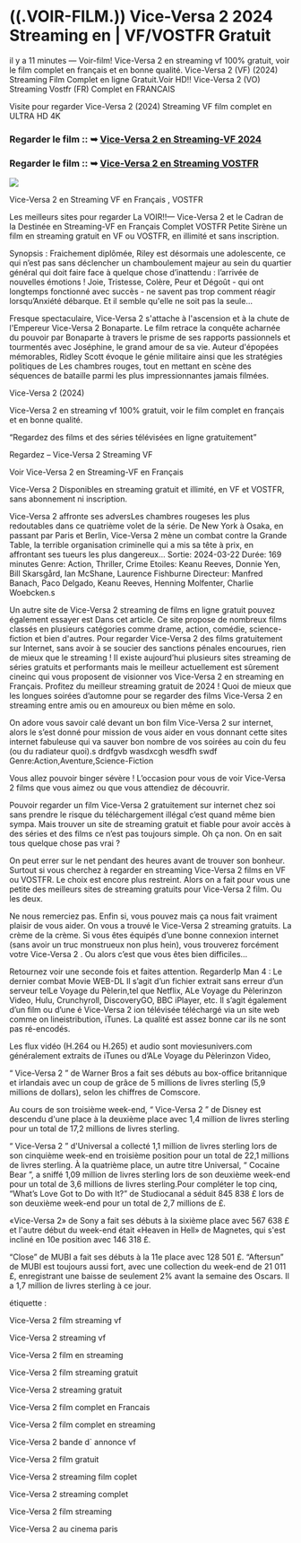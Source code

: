 # ((.VOIR-FILM.)) Vice-Versa 2 2024 Streaming en | VF/VOSTFR Gratuit

il y a 11 minutes — Voir-film! Vice-Versa 2 en streaming vf 100% gratuit, voir le film complet en français et en bonne qualité. Vice-Versa 2 (VF) (2024) Streaming Film Complet en ligne Gratuit.Voir HD!! Vice-Versa 2 (VO) Streaming Vostfr (FR) Complet en FRANCAIS

Visite pour regarder Vice-Versa 2 (2024) Streaming VF film complet en ULTRA HD 4K

### Regarder le film :: ➥ [Vice-Versa 2 en Streaming-VF 2024](https://t.co/4XK0M9k3xT)

### Regarder le film :: ➥ [Vice-Versa 2 en Streaming VOSTFR](https://t.co/4XK0M9k3xT)

<p dir="auto"><a href="https://t.co/4XK0M9k3xT" title="PLAY NOW" rel="nofollow"><img src="https://i.imgur.com/jhNGoEt.gif" style="max-width: 100%;"></a></p>

Vice-Versa 2 en Streaming VF en Français , VOSTFR

Les meilleurs sites pour regarder La VOIR!!— Vice-Versa 2 et le Cadran de la Destinée en Streaming-VF en Français Complet VOSTFR Petite Sirène un film en streaming gratuit en VF ou VOSTFR, en illimité et sans inscription.

Synopsis : Fraichement diplômée, Riley est désormais une adolescente, ce qui n’est pas sans déclencher un chamboulement majeur au sein du quartier général qui doit faire face à quelque chose d’inattendu : l’arrivée de nouvelles émotions ! Joie, Tristesse, Colère, Peur et Dégoût - qui ont longtemps fonctionné avec succès - ne savent pas trop comment réagir lorsqu’Anxiété débarque. Et il semble qu'elle ne soit pas la seule...

Fresque spectaculaire, Vice-Versa 2 s'attache à l'ascension et à la chute de l'Empereur Vice-Versa 2 Bonaparte. Le film retrace la conquête acharnée du pouvoir par Bonaparte à travers le prisme de ses rapports passionnels et tourmentés avec Joséphine, le grand amour de sa vie. Auteur d'épopées mémorables, Ridley Scott évoque le génie militaire ainsi que les stratégies politiques de Les chambres rouges, tout en mettant en scène des séquences de bataille parmi les plus impressionnantes jamais filmées.

Vice-Versa 2 (2024)

Vice-Versa 2 en streaming vf 100% gratuit, voir le film complet en français et en bonne qualité.

“Regardez des films et des séries télévisées en ligne gratuitement”

Regardez – Vice-Versa 2 Streaming VF

Voir Vice-Versa 2 en Streaming-VF en Français

Vice-Versa 2 Disponibles en streaming gratuit et illimité, en VF et VOSTFR, sans abonnement ni inscription.

Vice-Versa 2 affronte ses adversLes chambres rougeses les plus redoutables dans ce quatrième volet de la série. De New York à Osaka, en passant par Paris et Berlin, Vice-Versa 2 mène un combat contre la Grande Table, la terrible organisation criminelle qui a mis sa tête à prix, en affrontant ses tueurs les plus dangereux... Sortie: 2024-03-22 Durée: 169 minutes Genre: Action, Thriller, Crime Etoiles: Keanu Reeves, Donnie Yen, Bill Skarsgård, Ian McShane, Laurence Fishburne Directeur: Manfred Banach, Paco Delgado, Keanu Reeves, Henning Molfenter, Charlie Woebcken.s

Un autre site de Vice-Versa 2 streaming de films en ligne gratuit pouvez également essayer est Dans cet article. Ce site propose de nombreux films classés en plusieurs catégories comme drame, action, comédie, science-fiction et bien d'autres. Pour regarder Vice-Versa 2 des films gratuitement sur Internet, sans avoir à se soucier des sanctions pénales encourues, rien de mieux que le streaming ! Il existe aujourd’hui plusieurs sites streaming de séries gratuits et performants mais le meilleur actuellement est sûrement cineinc qui vous proposent de visionner vos Vice-Versa 2 en streaming en Français. Profitez du meilleur streaming gratuit de 2024 ! Quoi de mieux que les longues soirées d’automne pour se regarder des films Vice-Versa 2 en streaming entre amis ou en amoureux ou bien même en solo.

On adore vous savoir calé devant un bon film Vice-Versa 2 sur internet, alors le s’est donné pour mission de vous aider en vous donnant cette sites internet fabuleuse qui va sauver bon nombre de vos soirées au coin du feu (ou du radiateur quoi).s drdfgvb wasdxcgh wesdfh swdf Genre:Action,Aventure,Science-Fiction

Vous allez pouvoir binger sévère ! L’occasion pour vous de voir Vice-Versa 2 films que vous aimez ou que vous attendiez de découvrir.

Pouvoir regarder un film Vice-Versa 2 gratuitement sur internet chez soi sans prendre le risque du téléchargement illégal c’est quand même bien sympa. Mais trouver un site de streaming gratuit et fiable pour avoir accès à des séries et des films ce n’est pas toujours simple. Oh ça non. On en sait tous quelque chose pas vrai ?

On peut errer sur le net pendant des heures avant de trouver son bonheur. Surtout si vous cherchez à regarder en streaming Vice-Versa 2 films en VF ou VOSTFR. Le choix est encore plus restreint. Alors on a fait pour vous une petite des meilleurs sites de streaming gratuits pour Vice-Versa 2 film. Ou les deux.

Ne nous remerciez pas. Enfin si, vous pouvez mais ça nous fait vraiment plaisir de vous aider. On vous a trouvé le Vice-Versa 2 streaming gratuits. La crème de la crème. Si vous êtes équipés d’une bonne connexion internet (sans avoir un truc monstrueux non plus hein), vous trouverez forcément votre Vice-Versa 2 . Ou alors c’est que vous êtes bien difficiles…

Retournez voir une seconde fois et faites attention. RegarderIp Man 4 : Le dernier combat Movie WEB-DL Il s’agit d’un fichier extrait sans erreur d’un serveur telLe Voyage du Pèlerin,tel que Netflix, ALe Voyage du Pèlerinzon Video, Hulu, Crunchyroll, DiscoveryGO, BBC iPlayer, etc. Il s’agit également d’un film ou d’une é Vice-Versa 2 ion télévisée téléchargé via un site web comme on lineistribution, iTunes. La qualité est assez bonne car ils ne sont pas ré-encodés.

Les flux vidéo (H.264 ou H.265) et audio sont moviesunivers.com généralement extraits de iTunes ou d’ALe Voyage du Pèlerinzon Video,

“ Vice-Versa 2 ” de Warner Bros a fait ses débuts au box-office britannique et irlandais avec un coup de grâce de 5 millions de livres sterling (5,9 millions de dollars), selon les chiffres de Comscore.

Au cours de son troisième week-end, “ Vice-Versa 2 ” de Disney est descendu d'une place à la deuxième place avec 1,4 million de livres sterling pour un total de 17,2 millions de livres sterling.

“ Vice-Versa 2 ” d'Universal a collecté 1,1 million de livres sterling lors de son cinquième week-end en troisième position pour un total de 22,1 millions de livres sterling. À la quatrième place, un autre titre Universal, “ Cocaine Bear ”, a sniffé 1,09 million de livres sterling lors de son deuxième week-end pour un total de 3,6 millions de livres sterling.Pour compléter le top cinq, “What’s Love Got to Do with It?” de Studiocanal a séduit 845 838 £ lors de son deuxième week-end pour un total de 2,7 millions de £.

«Vice-Versa 2» de Sony a fait ses débuts à la sixième place avec 567 638 £ et l'autre début du week-end était «Heaven in Hell» de Magnetes, qui s'est incliné en 10e position avec 146 318 £.

“Close” de MUBI a fait ses débuts à la 11e place avec 128 501 £. “Aftersun” de MUBI est toujours aussi fort, avec une collection du week-end de 21 011 £, enregistrant une baisse de seulement 2% avant la semaine des Oscars. Il a 1,7 million de livres sterling à ce jour.

étiquette :

Vice-Versa 2 film streaming vf

Vice-Versa 2 streaming vf

Vice-Versa 2 film en streaming

Vice-Versa 2 film streaming gratuit

Vice-Versa 2 streaming gratuit

Vice-Versa 2 film complet en Francais

Vice-Versa 2 film complet en streaming

Vice-Versa 2 bande d` annonce vf

Vice-Versa 2 film gratuit

Vice-Versa 2 streaming film coplet

Vice-Versa 2 streaming complet

Vice-Versa 2 film streaming

Vice-Versa 2 au cinema paris
